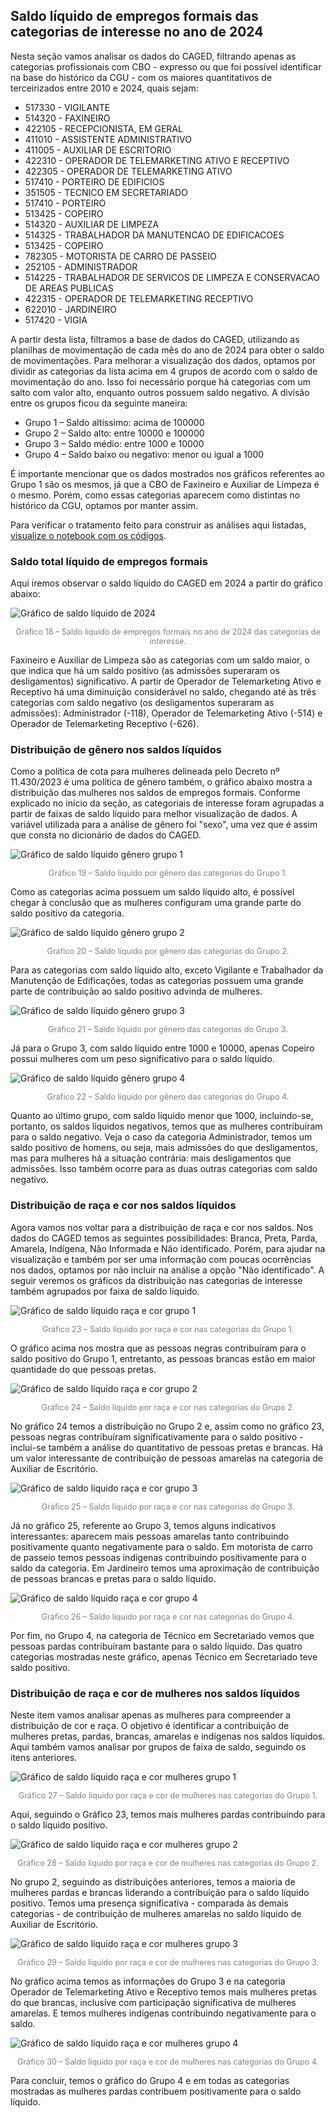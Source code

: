 ## Saldo líquido de empregos formais das categorias de interesse no ano de 2024

Nesta seção vamos analisar os dados do CAGED, filtrando apenas as categorias profissionais com CBO - expresso ou que foi possível identificar na base do histórico da CGU - com os maiores quantitativos de terceirizados entre 2010 e 2024, quais sejam: 

- 517330 - VIGILANTE
- 514320 - FAXINEIRO
- 422105 - RECEPCIONISTA, EM GERAL
- 411010 - ASSISTENTE ADMINISTRATIVO
- 411005 - AUXILIAR DE ESCRITORIO
- 422310 - OPERADOR DE TELEMARKETING ATIVO E RECEPTIVO
- 422305 - OPERADOR DE TELEMARKETING ATIVO
- 517410 - PORTEIRO DE EDIFICIOS
- 351505 - TECNICO EM SECRETARIADO
- 517410 - PORTEIRO
- 513425 - COPEIRO
- 514320 - AUXILIAR DE LIMPEZA
- 514325 - TRABALHADOR DA MANUTENCAO DE EDIFICACOES
- 513425 - COPEIRO
- 782305 - MOTORISTA DE CARRO DE PASSEIO
- 252105 - ADMINISTRADOR
- 514225 - TRABALHADOR DE SERVICOS DE LIMPEZA E CONSERVACAO DE AREAS PUBLICAS
- 422315 - OPERADOR DE TELEMARKETING RECEPTIVO
- 622010 - JARDINEIRO
- 517420 - VIGIA

A partir desta lista, filtramos a base de dados do CAGED, utilizando as planilhas de movimentação de cada mês do ano de 2024 para obter o saldo de movimentações. Para melhorar a visualização dos dados, optamos por dividir as categorias da lista acima em 4 grupos de acordo com o saldo de movimentação do ano. Isso foi necessário porque há categorias com um salto com valor alto, enquanto outros possuem saldo negativo. A divisão entre os grupos ficou da seguinte maneira:        
- Grupo 1 – Saldo altíssimo: acima de 100000
- Grupo 2 – Saldo alto: entre 10000 e 100000
- Grupo 3 – Saldo médio: entre 1000 e 10000
- Grupo 4 – Saldo baixo ou negativo: menor ou igual a 1000

É importante mencionar que os dados mostrados nos gráficos referentes ao Grupo 1 são os mesmos, já que a CBO de Faxineiro e Auxiliar de Limpeza é o mesmo. Porém, como essas categorias aparecem como distintas no histórico da CGU, optamos por manter assim.

Para verificar o tratamento feito para construir as análises aqui listadas, [visualize o notebook com os códigos](https://nbviewer.org/github/lab-dados-seges/dados-terceirizados/blob/main/analises/saldo_caged.ipynb).

### Saldo total líquido de empregos formais

Aqui iremos observar o saldo líquido do CAGED em 2024 a partir do gráfico abaixo:

![Gráfico de saldo líquido de 2024](../analises/graficos/saldo_2024.png)
<p style="text-align: center; font-size: 0.9em; color: gray;">
Gráfico 18 – Saldo líquido de empregos formais no ano de 2024 das categorias de interesse.
</p>

Faxineiro e Auxiliar de Limpeza são as categorias com um saldo maior, o que indica que há um saldo positivo (as admissões superaram os desligamentos) significativo. A partir de Operador de Telemarketing Ativo e Receptivo há uma diminuição considerável no saldo, chegando até às três categorias com saldo negativo (os desligamentos superaram as admissões): Administrador (-118), Operador de Telemarketing Ativo (-514) e Operador de Telemarketing Receptivo (-626).

### Distribuição de gênero nos saldos líquidos 

Como a política de cota para mulheres delineada pelo Decreto nº 11.430/2023 é uma política de gênero também, o gráfico abaixo mostra a distribuição das mulheres nos saldos de empregos formais. Conforme explicado no início da seção, as categoriais de interesse foram agrupadas a partir de faixas de saldo líquido para melhor visualização de dados. A variável utilizada para a análise de gênero foi "sexo", uma vez que é assim que consta no dicionário de dados do CAGED. 

![Gráfico de saldo líquido gênero grupo 1](../analises/graficos/saldo_genero_1.png)
<p style="text-align: center; font-size: 0.9em; color: gray;">
Gráfico 19 – Saldo líquido por gênero das categorias do Grupo 1.
</p>

Como as categorias acima possuem um saldo líquido alto, é possível chegar à conclusão que as mulheres configuram uma grande parte do saldo positivo da categoria.

![Gráfico de saldo líquido gênero grupo 2](../analises/graficos/saldo_genero_2.png)
<p style="text-align: center; font-size: 0.9em; color: gray;">
Gráfico 20 – Saldo líquido por gênero das categorias do Grupo 2.
</p>

Para as categorias com saldo líquido alto, exceto Vigilante e Trabalhador da Manutenção de Edificações, todas as categorias possuem uma grande parte de contribuição ao saldo positivo advinda de mulheres.

![Gráfico de saldo líquido gênero grupo 3](../analises/graficos/saldo_genero_3.png)
<p style="text-align: center; font-size: 0.9em; color: gray;">
Gráfico 21 – Saldo líquido por gênero das categorias do Grupo 3.
</p>

Já para o Grupo 3, com saldo líquido entre 1000 e 10000, apenas Copeiro possui mulheres com um peso significativo para o saldo líquido.

![Gráfico de saldo líquido gênero grupo 4](../analises/graficos/saldo_genero_4.png)
<p style="text-align: center; font-size: 0.9em; color: gray;">
Gráfico 22 – Saldo líquido por gênero das categorias do Grupo 4.
</p>

Quanto ao último grupo, com saldo líquido menor que 1000, incluindo-se, portanto, os saldos líquidos negativos, temos que as mulheres contribuíram para o saldo negativo. Veja o caso da categoria Administrador, temos um saldo positivo de homens, ou seja, mais admissões do que desligamentos, mas para mulheres há a situação contrária: mais desligamentos que admissões. Isso também ocorre para as duas outras categorias com saldo negativo.

### Distribuição de raça e cor nos saldos líquidos

Agora vamos nos voltar para a distribuição de raça e cor nos saldos. Nos dados do CAGED temos as seguintes possibilidades: Branca, Preta, Parda, Amarela, Indígena, Não Informada e Não identificado. Porém, para ajudar na visualização e também por ser uma informação com poucas ocorrências nos dados, optamos por não incluir na análise a opção "Não identificado". A seguir veremos os gráficos da distribuição nas categorias de interesse também agrupados por faixa de saldo líquido.

![Gráfico de saldo líquido raça e cor grupo 1](../analises/graficos/saldo_raca_grupo1.png)
<p style="text-align: center; font-size: 0.9em; color: gray;">
Gráfico 23 – Saldo líquido por raça e cor nas categorias do Grupo 1.
</p>

O gráfico acima nos mostra que as pessoas negras contribuíram para o saldo positivo do Grupo 1, entretanto, as pessoas brancas estão em maior quantidade do que pessoas pretas.

![Gráfico de saldo líquido raça e cor grupo 2](../analises/graficos/saldo_raca_grupo2.png)
<p style="text-align: center; font-size: 0.9em; color: gray;">
Gráfico 24 – Saldo líquido por raça e cor nas categorias do Grupo 2.
</p>

No gráfico 24 temos a distribuição no Grupo 2 e, assim como no gráfico 23, pessoas negras contribuíram significativamente para o saldo positivo - inclui-se também a análise do quantitativo de pessoas pretas e brancas. Há um valor interessante de contribuição de pessoas amarelas na categoria de Auxiliar de Escritório.

![Gráfico de saldo líquido raça e cor grupo 3](../analises/graficos/saldo_raca_grupo3.png)
<p style="text-align: center; font-size: 0.9em; color: gray;">
Gráfico 25 – Saldo líquido por raça e cor nas categorias do Grupo 3.
</p>

Já no gráfico 25, referente ao Grupo 3, temos alguns indicativos interessantes: aparecem mais pessoas amarelas tanto contribuindo positivamente quanto negativamente para o saldo. Em motorista de carro de passeio temos pessoas indígenas contribuindo positivamente para o saldo da categoria. Em Jardineiro temos uma aproximação de contribuição de pessoas brancas e pretas para o saldo líquido.

![Gráfico de saldo líquido raça e cor grupo 4](../analises/graficos/saldo_raca_grupo4.png)
<p style="text-align: center; font-size: 0.9em; color: gray;">
Gráfico 26 – Saldo líquido por raça e cor nas categorias do Grupo 4.
</p>

Por fim, no Grupo 4, na categoria de Técnico em Secretariado vemos que pessoas pardas contribuíram bastante para o saldo líquido. Das quatro categorias mostradas neste gráfico, apenas Técnico em Secretariado teve saldo positivo.

### Distribuição de raça e cor de mulheres nos saldos líquidos

Neste item vamos analisar apenas as mulheres para compreender a distribuição de cor e raça. O objetivo é identificar a contribuição de mulheres pretas, pardas, brancas, amarelas e indígenas nos saldos líquidos. Aqui também vamos analisar por grupos de faixa de saldo, seguindo os itens anteriores.

![Gráfico de saldo líquido raça e cor mulheres grupo 1](../analises/graficos/saldo_mulheres_raca_grupo1.png)
<p style="text-align: center; font-size: 0.9em; color: gray;">
Gráfico 27 – Saldo líquido por raça e cor de mulheres nas categorias do Grupo 1.
</p>

Aqui, seguindo o Gráfico 23, temos mais mulheres pardas contribuindo para o saldo líquido positivo.

![Gráfico de saldo líquido raça e cor mulheres grupo 2](../analises/graficos/saldo_mulheres_raca_grupo2.png)
<p style="text-align: center; font-size: 0.9em; color: gray;">
Gráfico 28 – Saldo líquido por raça e cor de mulheres nas categorias do Grupo 2.
</p>

No grupo 2, seguindo as distribuições anteriores, temos a maioria de mulheres pardas e brancas liderando a contribuição para o saldo líquido positivo. Temos uma presença significativa - comparada às demais categorias - de contribuição de mulheres amarelas no saldo líquido de Auxiliar de Escritório.

![Gráfico de saldo líquido raça e cor mulheres grupo 3](../analises/graficos/saldo_mulheres_raca_grupo3.png)
<p style="text-align: center; font-size: 0.9em; color: gray;">
Gráfico 29 – Saldo líquido por raça e cor de mulheres nas categorias do Grupo 3.
</p>

No gráfico acima temos as informações do Grupo 3 e na categoria Operador de Telemarketing Ativo e Receptivo temos mais mulheres pretas do que brancas, inclusive com participação significativa de mulheres amarelas. E temos mulheres indígenas contribuindo negativamente para o saldo.

![Gráfico de saldo líquido raça e cor mulheres grupo 4](../analises/graficos/saldo_mulheres_raca_grupo4.png)
<p style="text-align: center; font-size: 0.9em; color: gray;">
Gráfico 30 – Saldo líquido por raça e cor de mulheres nas categorias do Grupo 4.
</p>

Para concluir, temos o gráfico do Grupo 4 e em todas as categorias mostradas as mulheres pardas contribuem positivamente para o saldo líquido.